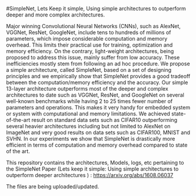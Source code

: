 #SimpleNet, Lets Keep it simple, Using simple architectures to outperform deeper and more complex architectures. 

Major winning Convolutional Neural Networks (CNNs), such as AlexNet, VGGNet, ResNet, GoogleNet, include tens to hundreds of millions of parameters, which impose considerable computation and memory overhead. This limits their practical use for training, optimization and memory efficiency. On the contrary, light-weight architectures, being proposed to address this issue, mainly suffer from low accuracy. These inefficiencies mostly stem from following an ad hoc procedure. We propose a simple architecture, called SimpleNet, based on a set of designing principles and we empirically show that SimpleNet provides a good tradeoff between the computation/memory efficiency and the accuracy. Our simple 13-layer architecture outperforms most of the deeper and complex architectures to date such as VGGNet, ResNet, and GoogleNet on several well-known benchmarks while having 2 to 25 times fewer number of parameters and operations. This makes it very handy for embedded system or system with computational and memory limitations. We achieved state-of-the-art result on standard data sets such as CIFAR10 outperforming several heavier architectures including but not limited to AlexNet on ImageNet and very good results on data sets such as CIFAR100, MNIST and SVHN.  In our experiments we show that SimpleNet is drastically more efficient in terms of computation and memory overhead compared to state of the art.



This repository contains the architectures, Models, logs, etc pertaining to the SimpleNet Paper 
(Lets keep it simple: Using simple architectures to outperform deeper architectures ) : https://arxiv.org/abs/1608.06037 

The files are being uploaded/updated.  
